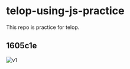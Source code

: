 # telop-using-js-practice
This repo is practice for telop.

## 1605c1e
![v1](https://user-images.githubusercontent.com/86867075/128468944-7802f65c-138f-4465-86fa-27b6b35661cc.gif)
